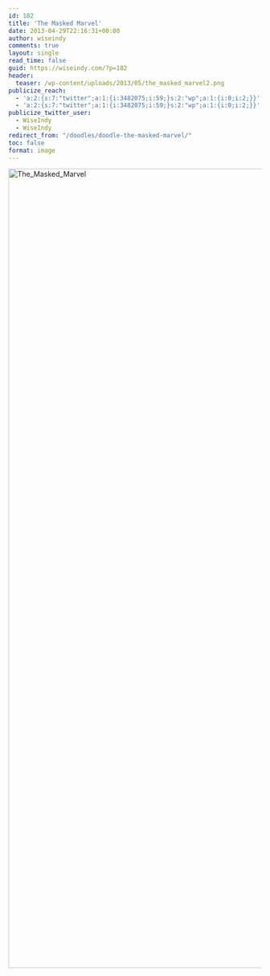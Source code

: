 ```yaml
---
id: 182
title: 'The Masked Marvel'
date: 2013-04-29T22:16:31+00:00
author: wiseindy
comments: true
layout: single
read_time: false
guid: https://wiseindy.com/?p=182
header:
  teaser: /wp-content/uploads/2013/05/the_masked_marvel2.png
publicize_reach:
  - 'a:2:{s:7:"twitter";a:1:{i:3482075;i:59;}s:2:"wp";a:1:{i:0;i:2;}}'
  - 'a:2:{s:7:"twitter";a:1:{i:3482075;i:59;}s:2:"wp";a:1:{i:0;i:2;}}'
publicize_twitter_user:
  - WiseIndy
  - WiseIndy
redirect_from: "/doodles/doodle-the-masked-marvel/"
toc: false
format: image
---
```

<img class="alignnone size-full wp-image-316" alt="The_Masked_Marvel" src="https://wiseindy.com/wp-content/uploads/2013/05/the_masked_marvel2.png" width="670" height="1591" />